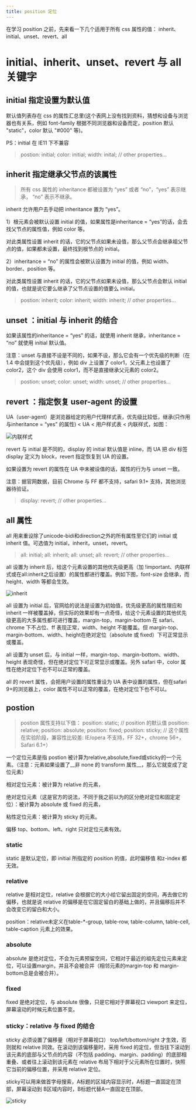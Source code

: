```yaml
---
title: position 定位
---
```

在学习 position 之前，先来看一下几个适用于所有 css 属性的值： inherit、initial、unset、revert、all

# initial、inherit、unset、revert 与 all 关键字

## initial 指定设置为默认值
默认值列表存在 css 的属性汇总里(这个表网上没有找到资料，猜想和设备与浏览器也有关系，例如 font-family 根据不同浏览器和设备而定，position 默认 "static"，color 默认 "#000" 等)。

PS：initial 在 IE11 下不兼容

> postion: initial;
> color: initial;
> width: inital;
> // other properties...

## inherit 指定继承父节点的该属性

> 所有 css 属性的 inheritance 都被设置为 “yes” 或者 “no”，“yes” 表示继承， “no” 表示不继承。

inherit 允许用户去手动把 inheritance 置为 “yes”。

1）根元素会被默认设置 initial 的值，如果属性是inheritance = “yes”的话，会去找父节点的属性值，例如 color 等。

对此类属性设置 inherit 的话，它的父节点如果未设值，那么父节点会继承祖父节点的值，如果都未设置，最终找到根节点的 initial。

2）inheritance = “no” 的属性会被默认设置为 initial 的值，例如 width、border、position 等。

对此类属性设置 inherit 的话，它的父节点如果未设值，那么父节点会默认 initial 的值，也就是说它要么继承了父节点设置的值要么 initial。

> postion: inherit;
> color: inherit;
> width: inherit;
> // other properties...

## unset ：initial 与 inherit 的结合

如果该属性的inheritance = “yes” 的话，就使用 inherit 继承，inheritance = “no” 就使用 initial 默认值。

注意：unset 与直接不设是不同的，如果不设，那么它会有一个优先级的判断（在 1.4 中会提到这个优先级），例如 div 上设置了 color1，父元素上也设置了 color2，这个 div 会使用 color1，而不是直接继承父元素的 color2。

> postion: unset;
> color: unset;
> width: unset;
> // other properties...

## revert ：指定恢复 user-agent 的设置

UA（user-agent）是浏览器给定的用户代理样式表，优先级比较低，继承(只作用与inheritance = “yes” 的属性) < UA < 用户样式表 < 内联样式，如图：

![内联样式](https://upload-images.jianshu.io/upload_images/5370440-7262d45fdea6cc21.png?imageMogr2/auto-orient/strip%7CimageView2/2/w/1240)

revert 与 initial 是不同的，display 的 initial 默认值是 inline，而 UA 把 div 标签 display 定义为 block，revert 指定恢复到 UA 的设置。

如果设置为 revert 的属性在 UA 中未被设值的话，属性的行为与 unset 一致。

注意：据官网数据，目前 Chrome 与 FF 都不支持，safari 9.1+ 支持，其他浏览器待验证。

> display: revert;
> // other properties...

## all 属性

all 用来重设除了unicode-bidi和direction之外的所有属性至它们的 initial 或 inherit 值。可选值为 initial，inherit，unset，revert。

> all: initial;
> all: inherit;
> all: unset;
> all: revert;
> // other properties...

all 设置为 inherit 后，给这个元素设置的其他优先级更高（加 !important、内联样式或在all:inherit之后设置）的属性都进行覆盖。例如下图，font-size 会继承，而 height、width 等都会生效。

![inherit](https://upload-images.jianshu.io/upload_images/5370440-23009150206d9218.png?imageMogr2/auto-orient/strip%7CimageView2/2/w/1240)

all 设置为 initial 后，官网给的说法是设置为初始值，优先级更高的属性理应和 inherit 一样被覆盖掉，但实际的效果却有一点奇怪，给这个元素设置的其他优先级更高的大多属性都可进行覆盖，margin-top，margin-bottom 在 safari、chrome 下不占位、ff 表现正常，width、height 不能覆盖。但 margin-top、margin-bottom、width、height在绝对定位（absolute 或 fixed）下可正常显示或覆盖。

all 设置为 unset 后，与 initial 一样，margin-top、margin-bottom、width、height 表现奇怪，但在绝对定位下可正常显示或覆盖。另外 safari 中，color 属性在绝对定位下也不可以正常的覆盖。

all 的 revert 属性，会把用户设置的属性重设为 UA 表中设置的属性，但在safari 9+的浏览器上，color 属性不可以正常的覆盖，在绝对定位下也不可以。

## postion

> postion 属性支持以下值：
> position: static;  // position 的默认值
> position: relative;
> position: absolute;
> position: fixed;
> position: sticky; // 这个属性在实验阶段，兼容性比较差: IE/opera 不支持，FF 32+，chrome 56+，Safari 6.1+）

一个定位元素是指 postion 被计算为relative,absolute,fixed或sticky的一个元素。（注意：元素如果设置了__非 none 的 transform 属性__，那么它就变成了定位元素）

相对定位元素：被计算为 relative 的元素，

绝对定位元素（这是官方的说法，不同于我之前以为的区分绝对定位和固定定位）：被计算为 absolute 或 fixed 的元素，

粘性定位元素：被计算为 sticky 的元素。

偏移 top、bottom、left、right 只对定位元素有效。

### static

static 是默认定位，即 initial 所指定的 position 的值，此时偏移值 和z-index 都无效。

### relative

relative 是相对定位，relative 会根据它的大小给它留出固定的空间，再去做它的偏移，也就是说 relative 的偏移是在它固定留白的基础上做的，并且偏移后并不会改变它的留白和大小。

position：relative未定义在table-*-group, table-row, table-column, table-cell, table-caption 元素上的效果。

### absolute

absolute 是绝对定位，不会为元素预留空间，它相对于最近的祖先定位元素来定位，可以设置margin，并且不会被合并（相邻元素的margin-top 和 margin-bottom总是会被合并）。

### fixed

fixed 是绝对定位，与 absolute 很像，只是它相对于屏幕视口 viewport 来定位，屏幕滚动的时候元素位置不变。

### sticky：relative 与 fixed 的结合

sticky 必须设置了偏移量（相对于屏幕视口） top/left/bottom/right 才生效，否则就和 relative 同效。在滚动到该偏移量时，采用 fixed 的定位，但当往下滚动到该元素的底部与父节点的内容（不包括 padding、margin、padding）的底部相重叠、或者往上滚动到该元素在 relative 布局下相对于父元素所在位置时，快照它当前的偏移位置，并采用 relative 定位。

sticky可以用来做首字母搜索，A标题的区域内容显示时，A标题一直固定在顶部，屏幕滚动到 B区域内容时，B标题代替A一直固定在顶部。

![sticky](https://upload-images.jianshu.io/upload_images/5370440-4bd466d758a8a05c.png?imageMogr2/auto-orient/strip%7CimageView2/2/w/1240)